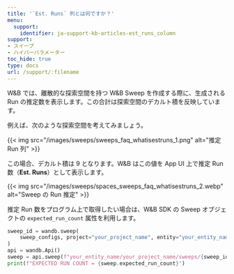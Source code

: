 ```yaml
---
title: '`Est. Runs` 列とは何ですか？'
menu:
  support:
    identifier: ja-support-kb-articles-est_runs_column
support:
- スイープ
- ハイパーパラメーター
toc_hide: true
type: docs
url: /support/:filename
---
```


W&B では、離散的な探索空間を持つ W&B Sweep を作成する際に、生成される Run の推定数を表示します。この合計は探索空間のデカルト積を反映しています。

例えば、次のような探索空間を考えてみましょう。

{{< img src="/images/sweeps/sweeps_faq_whatisestruns_1.png" alt="推定 Run 列" >}}

この場合、デカルト積は 9 となります。W&B はこの値を App UI 上で推定 Run 数（**Est. Runs**）として表示します。

{{< img src="/images/sweeps/spaces_sweeps_faq_whatisestruns_2.webp" alt="Sweep の Run 推定" >}}

推定 Run 数をプログラム上で取得したい場合は、W&B SDK の Sweep オブジェクトの `expected_run_count` 属性を利用します。

```python
sweep_id = wandb.sweep(
    sweep_configs, project="your_project_name", entity="your_entity_name"
)
api = wandb.Api()
sweep = api.sweep(f"your_entity_name/your_project_name/sweeps/{sweep_id}")
print(f"EXPECTED RUN COUNT = {sweep.expected_run_count}")
```
